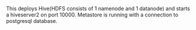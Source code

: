 This deploys Hive(HDFS consists of 1 namenode and 1 datanode) and starts a hiveserver2 on port 10000. Metastore is running with a connection to postgresql database. 
